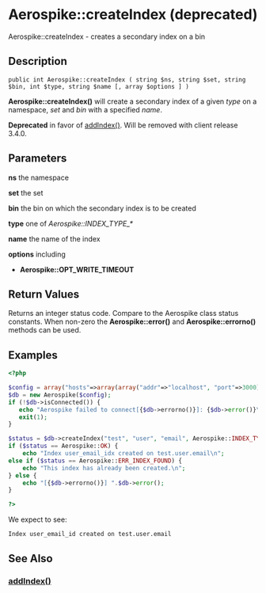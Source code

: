 
# Aerospike::createIndex (deprecated)

Aerospike::createIndex - creates a secondary index on a bin

## Description

```
public int Aerospike::createIndex ( string $ns, string $set, string $bin, int $type, string $name [, array $options ] )
```

**Aerospike::createIndex()** will create a secondary index of a given *type* on
a namespace, *set* and *bin* with a specified *name*.

**Deprecated** in favor of [addIndex()](aerospike_addindex.md). Will be removed
with client release 3.4.0.

## Parameters

**ns** the namespace

**set** the set

**bin** the bin on which the secondary index is to be created

**type** one of *Aerospike::INDEX_TYPE_\**

**name** the name of the index

**options** including
- **Aerospike::OPT_WRITE_TIMEOUT**

## Return Values

Returns an integer status code.  Compare to the Aerospike class status
constants.  When non-zero the **Aerospike::error()** and
**Aerospike::errorno()** methods can be used.

## Examples

```php
<?php

$config = array("hosts"=>array(array("addr"=>"localhost", "port"=>3000)));
$db = new Aerospike($config);
if (!$db->isConnected()) {
   echo "Aerospike failed to connect[{$db->errorno()}]: {$db->error()}\n";
   exit(1);
}

$status = $db->createIndex("test", "user", "email", Aerospike::INDEX_TYPE_STRING, "user_email_idx");
if ($status == Aerospike::OK) {
    echo "Index user_email_idx created on test.user.email\n";
else if ($status == Aerospike::ERR_INDEX_FOUND) {
    echo "This index has already been created.\n";
} else {
    echo "[{$db->errorno()}] ".$db->error();
}

?>
```

We expect to see:

```
Index user_email_id created on test.user.email
```

## See Also

### [addIndex()](aerospike_addindex.md)

